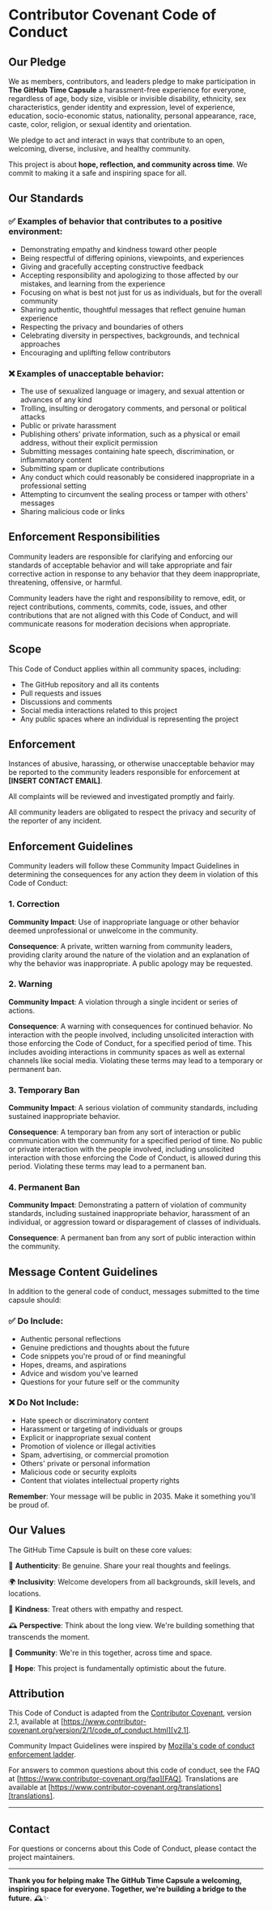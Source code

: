 # Contributor Covenant Code of Conduct

## Our Pledge

We as members, contributors, and leaders pledge to make participation in **The GitHub Time Capsule** a harassment-free experience for everyone, regardless of age, body size, visible or invisible disability, ethnicity, sex characteristics, gender identity and expression, level of experience, education, socio-economic status, nationality, personal appearance, race, caste, color, religion, or sexual identity and orientation.

We pledge to act and interact in ways that contribute to an open, welcoming, diverse, inclusive, and healthy community.

This project is about **hope, reflection, and community across time**. We commit to making it a safe and inspiring space for all.

## Our Standards

### ✅ Examples of behavior that contributes to a positive environment:

* Demonstrating empathy and kindness toward other people
* Being respectful of differing opinions, viewpoints, and experiences
* Giving and gracefully accepting constructive feedback
* Accepting responsibility and apologizing to those affected by our mistakes, and learning from the experience
* Focusing on what is best not just for us as individuals, but for the overall community
* Sharing authentic, thoughtful messages that reflect genuine human experience
* Respecting the privacy and boundaries of others
* Celebrating diversity in perspectives, backgrounds, and technical approaches
* Encouraging and uplifting fellow contributors

### ❌ Examples of unacceptable behavior:

* The use of sexualized language or imagery, and sexual attention or advances of any kind
* Trolling, insulting or derogatory comments, and personal or political attacks
* Public or private harassment
* Publishing others' private information, such as a physical or email address, without their explicit permission
* Submitting messages containing hate speech, discrimination, or inflammatory content
* Submitting spam or duplicate contributions
* Any conduct which could reasonably be considered inappropriate in a professional setting
* Attempting to circumvent the sealing process or tamper with others' messages
* Sharing malicious code or links

## Enforcement Responsibilities

Community leaders are responsible for clarifying and enforcing our standards of acceptable behavior and will take appropriate and fair corrective action in response to any behavior that they deem inappropriate, threatening, offensive, or harmful.

Community leaders have the right and responsibility to remove, edit, or reject contributions, comments, commits, code, issues, and other contributions that are not aligned with this Code of Conduct, and will communicate reasons for moderation decisions when appropriate.

## Scope

This Code of Conduct applies within all community spaces, including:

* The GitHub repository and all its contents
* Pull requests and issues
* Discussions and comments
* Social media interactions related to this project
* Any public spaces where an individual is representing the project

## Enforcement

Instances of abusive, harassing, or otherwise unacceptable behavior may be reported to the community leaders responsible for enforcement at **[INSERT CONTACT EMAIL]**.

All complaints will be reviewed and investigated promptly and fairly.

All community leaders are obligated to respect the privacy and security of the reporter of any incident.

## Enforcement Guidelines

Community leaders will follow these Community Impact Guidelines in determining the consequences for any action they deem in violation of this Code of Conduct:

### 1. Correction

**Community Impact**: Use of inappropriate language or other behavior deemed unprofessional or unwelcome in the community.

**Consequence**: A private, written warning from community leaders, providing clarity around the nature of the violation and an explanation of why the behavior was inappropriate. A public apology may be requested.

### 2. Warning

**Community Impact**: A violation through a single incident or series of actions.

**Consequence**: A warning with consequences for continued behavior. No interaction with the people involved, including unsolicited interaction with those enforcing the Code of Conduct, for a specified period of time. This includes avoiding interactions in community spaces as well as external channels like social media. Violating these terms may lead to a temporary or permanent ban.

### 3. Temporary Ban

**Community Impact**: A serious violation of community standards, including sustained inappropriate behavior.

**Consequence**: A temporary ban from any sort of interaction or public communication with the community for a specified period of time. No public or private interaction with the people involved, including unsolicited interaction with those enforcing the Code of Conduct, is allowed during this period. Violating these terms may lead to a permanent ban.

### 4. Permanent Ban

**Community Impact**: Demonstrating a pattern of violation of community standards, including sustained inappropriate behavior, harassment of an individual, or aggression toward or disparagement of classes of individuals.

**Consequence**: A permanent ban from any sort of public interaction within the community.

## Message Content Guidelines

In addition to the general code of conduct, messages submitted to the time capsule should:

### ✅ Do Include:
* Authentic personal reflections
* Genuine predictions and thoughts about the future
* Code snippets you're proud of or find meaningful
* Hopes, dreams, and aspirations
* Advice and wisdom you've learned
* Questions for your future self or the community

### ❌ Do Not Include:
* Hate speech or discriminatory content
* Harassment or targeting of individuals or groups
* Explicit or inappropriate sexual content
* Promotion of violence or illegal activities
* Spam, advertising, or commercial promotion
* Others' private or personal information
* Malicious code or security exploits
* Content that violates intellectual property rights

**Remember**: Your message will be public in 2035. Make it something you'll be proud of.

## Our Values

The GitHub Time Capsule is built on these core values:

🌟 **Authenticity**: Be genuine. Share your real thoughts and feelings.

🌍 **Inclusivity**: Welcome developers from all backgrounds, skill levels, and locations.

💙 **Kindness**: Treat others with empathy and respect.

🕰️ **Perspective**: Think about the long view. We're building something that transcends the moment.

🤝 **Community**: We're in this together, across time and space.

🔮 **Hope**: This project is fundamentally optimistic about the future.

## Attribution

This Code of Conduct is adapted from the [Contributor Covenant][homepage], version 2.1, available at [https://www.contributor-covenant.org/version/2/1/code_of_conduct.html][v2.1].

Community Impact Guidelines were inspired by [Mozilla's code of conduct enforcement ladder][Mozilla CoC].

For answers to common questions about this code of conduct, see the FAQ at [https://www.contributor-covenant.org/faq][FAQ]. Translations are available at [https://www.contributor-covenant.org/translations][translations].

[homepage]: https://www.contributor-covenant.org
[v2.1]: https://www.contributor-covenant.org/version/2/1/code_of_conduct.html
[Mozilla CoC]: https://github.com/mozilla/diversity
[FAQ]: https://www.contributor-covenant.org/faq
[translations]: https://www.contributor-covenant.org/translations

---

## Contact

For questions or concerns about this Code of Conduct, please contact the project maintainers.

---

**Thank you for helping make The GitHub Time Capsule a welcoming, inspiring space for everyone. Together, we're building a bridge to the future.** 🕰️✨
